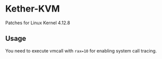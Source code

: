 # Kether-KVM

Patches for Linux Kernel 4.12.8

## Usage

You need to execute vmcall with `rax=10` for enabling system call tracing.

